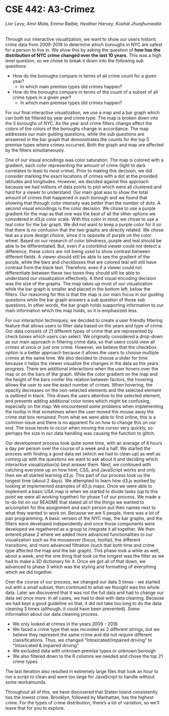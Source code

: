 # CSE 442: A3-Crimez
###### Lior Levy, Amir Mola, Emma Raible, Heather Harvey, Kushal Jhunjhunwalla
 
Through our interactive visualization, we want to show our users historic crime data from 2009-2018 to determine which boroughs in NYC are safest for a person to live in. We show this by asking the question of **how has the distribution of NYC crime changed over the last 10 years**. This was a high level question, so we chose to break it down into the following sub questions:
- How do the boroughs compare in terms of all crime count for a given year? 
  - In which main premise types did crimes happen?
- How do the boroughs compare in terms of the count of a subset of all crime types in a given year?
  - In which main premise types did crimes happen?
  
For our final interactive visualization, we use a map and a bar graph which can both be filtered by year and crime type. The map is broken down into the 5 boroughs of NYC. As the year and crime filters change affect the colors of the colors of the boroughs change in accordance. The map addresses our main guiding questions, while the sub questions are answered in the bar graph that demonstrates the counts for the top 5 premise types where crimes occurred. Both the graph and map are affected by the filters simultaneously. 

One of our visual encodings was color saturation. The map is colored with a gradient, each color representing the amount of crime (light to dark correlates to least to most crime). Prior to making this decision, we did consider marking the exact locations of crimes with a dot at the provided latitudes and longitudes. However, we decided against this approach because we had millions of data points to plot which were all clustered and hard for a viewer to understand. Our main goal was to show the total amount of crimes that happened in each borough and we found that showing that through color intensity was better than the number of dots. A second visual encodings is the color decision. We chose to use a purple gradient for the map as that one was the best of all the other options we considered in d3.js color scale. With this color in mind, we chose to use a teal color for the bar graph. We did not want to keep a purple color for it so that there is no confusion that the two graphs are directly related. We chose teal as a pure design choice, since it is opposite of purple on the color wheel. Based on our research of color blindness, purple and teal should be able to be differentiated. But, even if a colorblind viewer could not detect a difference, these colors are not being used to show contrast between different fields. A viewer should still be able to see the gradient of the purple, while the bars and checkboxes that are colored teal will still have contrast from the black text. Therefore, even if a viewer could not differentiate between these two tones they should still be able to understand our visualization effectively. A third visual encoding decision was the size of the graphs. The map takes up most of our visualization while the bar graph is smaller and placed in the bottom left, below the filters. Our reasoning for this is that the map is our main focus in our guiding questions while the bar graph answers a sub question of those sub questions. In other words, the bar graph holds supporting information to our main information which the map holds, so it is emphasized less. 

For our interaction techniques, we decided to create a user friendly filtering feature that allows users to filter data based on the years and type of crime. Our data consists of 21 different types of crime that are represented by check boxes which users can select. We originally considered a drop-down as our main approach in filtering crime data, so that users could view all crimes at once or just one crime. However, we believe that the checkbox option is a better approach because it allows the users to choose multiple crimes at the same time. We also decided to choose a slider for time because it helps the viewer visualize the changes in the data as the years progress. There are additional interactions when the user hovers over the map or on the bars of the graph. While the color gradient on the map and the height of the bars confer the relation between factors, the hovering allows the user to see the exact number of crimes. When hovering, the opacity decreases on the non-selected elements and the selected element is outlined in black. This draws the users attention to the selected element, and prevents adding additional color tones which might be confusing, especially on the map. We encountered some problems when implementing the tooltip in that sometimes when the user moved the mouse away the crime stat box remained. From what we were able to find online, this is a common issue and there is no apparent fix on how to change this on our end. The issue tends to occur when moving the cursor very quickly, so perhaps the size in our data handling was causing the function to glitch.  

Our development process took quite some time, with an average of 6 hours a day per person over the course of a week and a half. We started the process with finding a good data set (which we had to clean up) as well as coming up with the questions we want to ask about it and deciding which interactive visualization(s) best answer them. Next, we continued with catching everyone up on how html, CSS, and JavaScript works and only then we all started learning d3.js. This part of our process took us the longest time (about 2 days). We attempted to learn how d3.js worked by looking at implemented examples of d3.js maps. Once we were able to implement a basic USA map is when we started to divide tasks (up to this point we were all working together) for phase 1 of our process. We made a to-do list on our README that stated all of the things we wanted to accomplish for this assignment and each person put their names next to what they wanted to work on. Because we are 5 people, there was a lot of pair programming. A basic version of the NYC map, the bar graphs, and the filters were developed independently and once those components were developed we regathered as a group to integrate it all together. We then entered phase 2 where we added more advanced functionalities to our visualization such as the mouseover (focus, tooltip), the different transitions, and more advanced filtration (such that both time and crime type affected the map and the bar graph). This phase took a while as well, about a week, and the one thing that took us the longest was the filter as we had to make a 3D dictionary for it. Once we got all of that down, we advanced to phase 3 which was the styling and formatting of everything which we did together. 

Over the course of our process, we changed our data 3 times - we started out with a small subset, then continued to what we thought was the whole data. Later we discovered that it was not the full data and had to change our data set once more. In all cases, we had to deal with data cleaning. Because we had kept a good guideline on that, it did not take too long to do the data cleaning 3 times (although, it could have been prevented). Some information about our data cleaning process. 

- We only looked at crimes in the years 2009 - 2018
- We faced a crime type that was recorded as 2 different strings, but we believe they represent the same crime and did not require different classifications. Thus, we changed “Intoxicated/impaired driving” to “Intoxicated & impaired driving”
- We excluded data with unknown premise types or unknown borough
- We also filtered down to the 6 columns we needed and chose the top 21 crime types.

The last iteration also resulted in extremely large files that took an hour to run a script to clean and were too large for JavaScript to handle without some workarounds.

Throughout all of this, we have discovered that Staten Island consistently has the lowest crime. Brooklyn, followed by Manhattan, has the highest crime. For the types of crime distribution, there’s a lot of variation, so we’ll leave that for you to explore.
